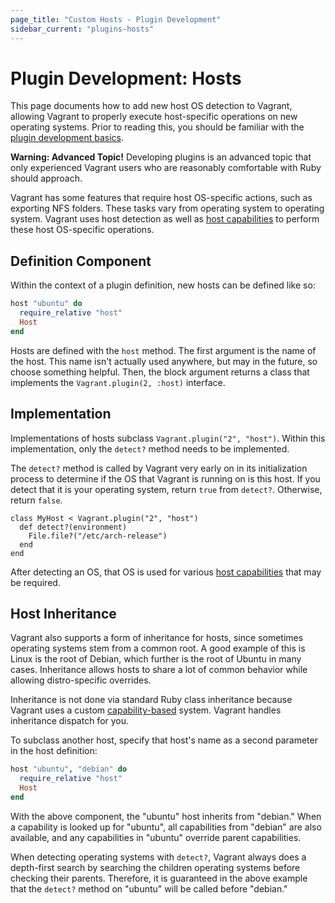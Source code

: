```yaml
---
page_title: "Custom Hosts - Plugin Development"
sidebar_current: "plugins-hosts"
---
```


# Plugin Development: Hosts

This page documents how to add new host OS detection to Vagrant, allowing
Vagrant to properly execute host-specific operations on new operating systems.
Prior to reading this, you should be familiar
with the [plugin development basics](/v2/plugins/development-basics.html).

<div class="alert alert-warn">
	<p>
		<strong>Warning: Advanced Topic!</strong> Developing plugins is an
		advanced topic that only experienced Vagrant users who are reasonably
		comfortable with Ruby should approach.
	</p>
</div>

Vagrant has some features that require host OS-specific actions, such as
exporting NFS folders. These tasks vary from operating system to operating
system. Vagrant uses host detection as well as
[host capabilities](/v2/plugins/host-capabilities.html) to perform these
host OS-specific operations.

## Definition Component

Within the context of a plugin definition, new hosts can be defined
like so:

```ruby
host "ubuntu" do
  require_relative "host"
  Host
end
```

Hosts are defined with the `host` method. The first argument is the
name of the host. This name isn't actually used anywhere, but may in the
future, so choose something helpful. Then, the block argument returns a
class that implements the `Vagrant.plugin(2, :host)` interface.

## Implementation

Implementations of hosts subclass `Vagrant.plugin("2", "host")`. Within
this implementation, only the `detect?` method needs to be implemented.

The `detect?` method is called by Vagrant very early on in its initialization
process to determine if the OS that Vagrant is running on is this host.
If you detect that it is your operating system, return `true` from `detect?`.
Otherwise, return `false`.

```
class MyHost < Vagrant.plugin("2", "host")
  def detect?(environment)
    File.file?("/etc/arch-release")
  end
end
```

After detecting an OS, that OS is used for various
[host capabilities](/v2/plugins/host-capabilities.html) that may be
required.

## Host Inheritance

Vagrant also supports a form of inheritance for hosts, since sometimes
operating systems stem from a common root. A good example of this is Linux
is the root of Debian, which further is the root of Ubuntu in many cases.
Inheritance allows hosts to share a lot of common behavior while allowing
distro-specific overrides.

Inheritance is not done via standard Ruby class inheritance because Vagrant
uses a custom [capability-based](/v2/plugins/host-capabilities.html) system.
Vagrant handles inheritance dispatch for you.

To subclass another host, specify that host's name as a second parameter
in the host definition:

```ruby
host "ubuntu", "debian" do
  require_relative "host"
  Host
end
```

With the above component, the "ubuntu" host inherits from "debian." When
a capability is looked up for "ubuntu", all capabilities from "debian" are
also available, and any capabilities in "ubuntu" override parent capabilities.

When detecting operating systems with `detect?`, Vagrant always does a
depth-first search by searching the children operating systems before
checking their parents. Therefore, it is guaranteed in the above example
that the `detect?` method on "ubuntu" will be called before "debian."
